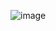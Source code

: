 ![image](https://github.com/BhavyaG03/08720803121/assets/104729171/89011569-a2c3-4eb2-b145-4beb29e86eb4)
